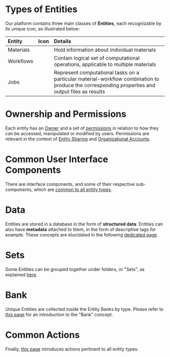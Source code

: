 # Types of Entities

Our platform contains three main classes of **Entities**, each recognizable by its unique icon, as illustrated below:

| Entity    |  Icon      | Details        | 
| :-------- |:----------- |:------------- |
| Materials | <i class="zmdi zmdi-widgets"></i>    | Hold information about individual materials |
| Workflows | <i class="zmdi zmdi-dot-circle"></i> | Contain logical set of computational operations, applicable to multiple materials |
| Jobs      | <i class="zmdi zmdi-file"></i> | Represent computational tasks on a particular material-workflow combination to produce the corresponding properties and output files as results |


# Ownership and Permissions

Each entity has an [Owner](ownership.md) and a set of [permissions](permissions.md) in relation to how they can be accessed, manipulated or modified by users. Permissions are relevant in the context of [Entity Sharing](/collaboration/sharing/ui.md) and [Organizational Accounts](/collaboration/organizations/overview.md). 

# Common User Interface Components

There are interface components, and some of their respective sub-components, which are [common to all entity types](ui/overview.md). 

# Data

Entities are stored in a database in the form of **structured data**. Entities can also have **metadata** attached to them, in the form of descriptive tags for example. These concepts are elucidated in the following [dedicated page](data.md).

# Sets

Some Entities can be grouped together under folders, or "Sets", as explained [here](sets.md).

# Bank

Unique Entities are collected inside the Entity Banks by type. Please refer to [this page](bank.md) for an introduction to the "Bank" concept.

# Common Actions

Finally, [this page](/entities-general/actions/overview.md) introduces actions pertinent to all entity types.
